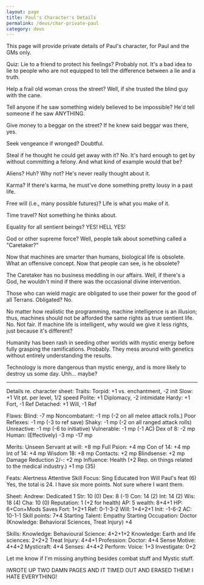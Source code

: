 ```yaml
---
layout: page
title: Paul's Character's Details
permalink: /deus/char-private-paul
category: deus
---
```

This page will provide private details of Paul's character, for Paul and the GMs only.

Quiz:
Lie to a friend to protect his feelings?
Probably not. It's a bad idea to lie to people who are not equipped to tell the difference between a lie and a truth.

Help a frail old woman cross the street?
Well, if she trusted the blind guy with the cane.

Tell anyone if he saw something widely believed to be impossible?
He'd tell someone if he saw ANYTHING.

Give money to a beggar on the street?
If he knew said beggar was there, yes.

Seek vengeance if wronged?
Doubtful.

Steal if he thought he could get away with it?
No. It's hard enough to get by without committing a felony. And what kind of example would that be?

Aliens? Huh? Why not? He's never really thought about it.

Karma? If there's karma, he must've done something pretty lousy in a past life.

Free will (i.e., many possible futures)? Life is what you make of it.

Time travel? Not something he thinks about.

Equality for all sentient beings? YES! HELL YES!

God or other supreme force? Well, people talk about something called a &quot;Caretaker?&quot;

Now that machines are smarter than humans, biological life is obsolete. What an offensive concept. Now that people can see, is he obsolete?

The Caretaker has no business meddling in our affairs. Well, if there's a God, he wouldn't mind if there was the occasional divine intervention.

Those who can wield magic are obligated to use their power for the good of all Terrans. Obligated? No.

No matter how realistic the programming, machine intelligence is an illusion; thus, machines should not be afforded the same rights as true sentient life. No. Not fair. If machine life is intelligent, why would we give it less rights, just because it's different?

Humanity has been rash in seeding other worlds with mystic energy before fully grasping the ramifications. Probably. They mess around with genetics without entirely understanding the results.

Technology is more dangerous than mystic energy, and is more likely to destroy us some day. Uhh... maybe?


---------------------------------------

Details re. character sheet:
Traits:
Torpid: +1 vs. enchantment, -2 init
Slow: +1 Vit pt. per level, 1/2 speed
Polite: +1 Diplomacy, -2 intimidate
Hardy: +1 Fort, -1 Ref
Detached: +1 Will, -1 Ref


Flaws:
Blind: -7 mp
Noncombatant: -1 mp (-2 on all melee attack rolls.)
Poor Reflexes: -1 mp (-3 to ref save)
Shaky: -1 mp (-2 on all ranged attack rolls)
Unreactive: -1 mp (-6 to initiative)
Vulnerable: -1 mp (-1 AC)
Dex of 8: -2 mp
Human: (Effectively) -3 mp
-17 mp

Merits:
Unseen Servant at will: +8 mp
Full Psion: +4 mp
Con of 14: +4 mp
Int of 14: +4 mp
Wisdom 18: +8 mp
Contacts: +2 mp
Blindsense: +2 mp
Damage Reduction 2/-: +2 mp
Influence: Health (+2 Rep. on things related to the medical industry.) +1 mp
(35)

Feats:
Alertness
Attentive
Skill Focus: Sing
Educated
Iron Will
Paul's feat
(6)
Yes, the total is 24. I have six more points. Not sure where I want them.


Sheet:
Andrew: Dedicated 1
Str: 10 (0)
Dex: 8  (-1)
Con: 14 (2)
Int: 14 (2)
Wis: 18 (4)
Cha: 10 (0)
Reputation: 1 (+2 for health)
AP: 5
wealth: 8+4+1
HP: 6+Con+Mods
Saves
Fort: 1+2+1
Ref:  0-1-3-2
Will: 1+4+2+1
Init: -1-6-2
AC: 10-1-1
Skill points: 7*4
Starting Talent: Empathy
Starting Occupation: Doctor (Knowledge: Behavioral Sciences, Treat Injury) +4

Skills:
Knowledge: Behavioural Science: 4+2+1+2
Knowledge: Earth and life sciences: 2+2+2
Treat Injury: 4+4+1
Profession: Doctor: 4+4
Sense Motive: 4+4+2
Mysticraft: 4+4
Senses: 4+4+2
Perform: Voice: 1+3
Investigate: 0+2

Let me know if I'm missing anything besides combat stuff and Mystic stuff.


IWROTE UP TWO DAMN PAGES AND IT TIMED OUT AND ERASED THEM! I HATE EVERYTHING!
